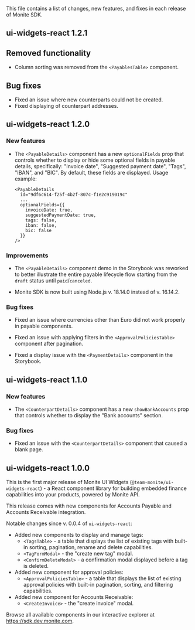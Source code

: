 This file contains a list of changes, new features, and fixes in each release of Monite SDK.

## ui-widgets-react 1.2.1

## Removed functionality
* Column sorting was removed from the `<PayablesTable>` component.

## Bug fixes
* Fixed an issue where new counterparts could not be created.
* Fixed displaying of counterpart addresses.

## ui-widgets-react 1.2.0

### New features
* The `<PayableDetails>` component has a new `optionalFields` prop that controls whether to display or hide some optional fields in payable details, specifically: "Invoice date", "Suggested payment date", "Tags", "IBAN", and "BIC". By default, these fields are displayed. Usage example:

  ```
  <PayableDetails
    id="9df6c614-f25f-4b2f-807c-f1e2c919019c"
    ...
    optionalFields={{
      invoiceDate: true,
      suggestedPaymentDate: true,
      tags: false,
      iban: false,
      bic: false
    }}
  />
  ```

### Improvements
* The `<PayableDetails>` component demo in the Storybook was reworked to better illustrate the entire payable lifecycle flow starting from the `draft` status until `paid`/`canceled`.

* Monite SDK is now built using Node.js v. 18.14.0 instead of v. 16.14.2.

### Bug fixes
* Fixed an issue where currencies other than Euro did not work properly in payable components.

* Fixed an issue with applying filters in the `<ApprovalPoliciesTable>` component after pagination.

* Fixed a display issue with the `<PaymentDetails>` component in the Storybook.

## ui-widgets-react 1.1.0
### New features
* The `<CounterpartDetails>` component has a new `showBankAccounts` prop that controls whether to display the "Bank accounts" section.

### Bug fixes
* Fixed an issue with the `<CounterpartDetails>` component that caused a blank page.

## ui-widgets-react 1.0.0

This is the first major release of Monite UI Widgets (`@team-monite/ui-widgets-react`) - a React component library for building embedded finance capabilities into your products, powered by Monite API.

This release comes with new components for Accounts Payable and Accounts Receivable integration.

Notable changes since v. 0.0.4 of `ui-widgets-react`:

* Added new components to display and manage tags:
    * `<TagsTable>` - a table that displays the list of existing tags with built-in sorting, pagination, rename and delete capabilities.
    * `<TagFormModal>` - the "create new tag" modal.
    * `<ConfirmDeleteModal>` - a confirmation modal displayed before a tag is deleted.
* Added new component for approval policies:
    * `<ApprovalPoliciesTable>` - a table that displays the list of existing approval policies with built-in pagination, sorting, and filtering capabilities.
* Added new component for Accounts Receivable:
    * `<CreateInvoice>` - the "create invoice" modal.

Browse all available components in our interactive explorer at https://sdk.dev.monite.com.